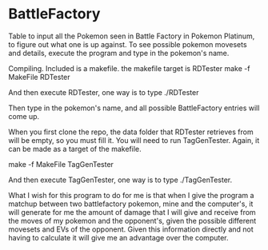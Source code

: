 # BattleFactory
Table to input all the Pokemon seen in Battle Factory in Pokemon Platinum, to figure out what one is up against.
To see possible pokemon movesets and details, execute the program and type in the pokemon's name.

Compiling. Included is a makefile. the makefile target is RDTester
make -f MakeFile RDTester

And then execute RDTester, one way is to type ./RDTester

Then type in the pokemon's name, and all possible BattleFactory entries will come up.

When you first clone the repo, the data folder that RDTester retrieves from will be empty, so you must fill it. 
You will need to run TagGenTester. Again, it can be made as a target of the makefile.

make -f MakeFile TagGenTester

And then execute TagGenTester, one way is to type ./TagGenTester.

What I wish for this program to do for me is that when I give the program a matchup between two battlefactory pokemon, mine and the computer's, it will generate for me the amount of damage that I will give and receive from the moves of my pokemon and the opponent's, given the possible different movesets and EVs of the opponent. Given this information directly and not having to calculate it will give me an advantage over the computer. 
